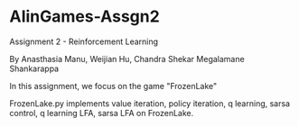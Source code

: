 # AIinGames-Assgn2
Assignment 2 - Reinforcement Learning

By Anasthasia Manu, Weijian Hu, Chandra Shekar Megalamane Shankarappa

In this assignment, we focus on the game "FrozenLake"

FrozenLake.py implements value iteration, policy iteration, q learning, sarsa control, q learning LFA, sarsa LFA on FrozenLake.

